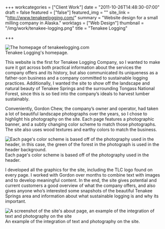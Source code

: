 +++
workcategories = ["Client Work"]
date = "2011-10-26T14:48:30-07:00"
draft = false
featured = ["false"]
featured_img = ""
site_link = "http://www.tenakeelogging.com/"
summary = "Website design for a small milling company in Alaska."
worktags = ["Web Design"]
thumbnail = "/img/work/tenakee-logging.png"
title = "Tenakee Logging"

+++
<div class="text-center inline-image-container content-container-expanded">
  <img src="/img/work/tenakee-logging.png" alt="The homepage of tenakeelogging.com" class="img-responsive img-center"></img>
  <div class="caption-container">
    <div class="inline-image-caption">Tenakee Logging's homepage.</div>
  </div>
</div>

This website is the first for Tenakee Logging Company, so I wanted to make sure it got across both practical information about the services the company offers and its history, but also communicated its uniqueness as a father-son business and a company committed to sustainable logging practices. Additionally, I wanted the site to show off the landscape and natural beauty of Tenakee Springs and the surrounding Tongass National Forest, since this is so tied into the company’s ideals to harvest lumber sustainably.

Conveniently, Gordon Chew, the company’s owner and operator, had taken a lot of beautiful landscape photographs over the years, so I chose to highlight his photography on the site. Each page features a photographic banner, and a subtly changing color scheme to match those photographs. The site also uses wood textures and earthy colors to match the business.

<div class="text-center inline-image-container content-container-expanded">
  <img src="/img/work/tenakee-logging-1.png" alt="Each page's color scheme is based off of the photography used in the header, in this case, the green of the forest in the photograph is used in the header background." class="img-responsive img-center"></img>
  <div class="caption-container">
    <div class="inline-image-caption">Each page's color scheme is based off of the photography used in the header.</div>
  </div>
</div>

I developed all the graphics for the site, including the TLC logo found on every page. I worked with Gordon over months to combine text with images and to develop meaningful content. In the end, the site gives potential and current customers a good overview of what the company offers, and also gives anyone who’s interested some snapshots of the beautiful Tenakee Springs area and information about what sustainable logging is and why its important.

<div class="text-center inline-image-container content-container-expanded">
  <img src="/img/work/tenakee-logging-2.png" alt="A screenshot of the site's about page, an example of the integration of text and photography on the site" class="img-responsive img-center"></img>
  <div class="caption-container">
    <div class="inline-image-caption">An example of the integration of text and photography on the site.</div>
  </div>
</div>
